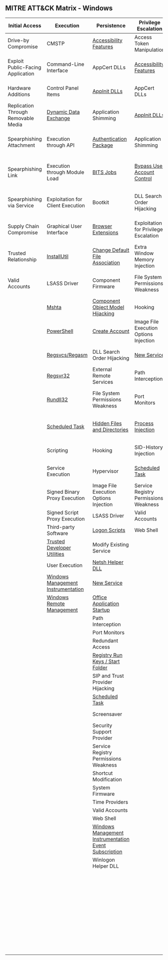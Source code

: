 ## MITRE ATT&CK Matrix - Windows

| Initial Access	| Execution	| Persistence	| Privilege Escalation	| Defense Evasion	| Credential Access	| Discovery	| Lateral Movement	| Collection	| Exfiltration	| Command and Control|
|-------------------------------------------------------|----------------------------------------|-----------------------------------------|----------------------------------------|----------------------------------------|-------------------------------------|------------------------------------|--------------------------------|--------------------------------|-----------------------------------------------|-----------------------------------------|
| Drive-by Compromise	| CMSTP	| [Accessibility Features](Persistence/Accessibility_Features.md)	| Access Token Manipulation	| Access Token Manipulation	| [Account Manipulation](Credential_Access/Account_Manipulation.md)	| [Account Discovery](Discovery/Account_Discovery.md)	| Application Deployment Software	| [Audio Capture](Collection/Audio_Capture.md)	| Automated Exfiltration	| Commonly Used Port |
| Exploit Public-Facing Application	| Command-Line Interface	| AppCert DLLs	| [Accessibility Features](Persistence/Accessibility_Features.md)	| [BITS Jobs](Execution/Bitsadmin.md)	| [Brute Force](Credential_Access/Brute_Force.md)	| Application Window Discovery	| Distributed Component Object Model	| [Automated Collection](Collection/Automated_Collection.md)	| [Data Compressed](Exfiltration/Data_Compressed.md)	| Communication Through Removable Media |
| Hardware Additions	| Control Panel Items	| [AppInit DLLs](Persistence/AppInit_DLLs.md)	| AppCert DLLs	| Binary Padding	| Credential Dumping	| Browser Bookmark Discovery	| Exploitation of Remote Services	| [Clipboard Data](Collection/Clipboard_Data.md)	| Data Encrypted	| Connection Proxy|
| Replication Through Removable Media	| [Dynamic Data Exchange](Execution/Dynamic_Data_Exchange.md) 	| Application Shimming	| [AppInit DLLs](Persistence/AppInit_DLLs.md)	| [Bypass User Account Control](Privilege_Escalation/Bypass_User_Account_Control.md)	| [Credentials in Files](Credential_Access/Credentials_in_Files.md)	| File and Directory Discovery	| [Logon Scripts](Persistence/Logon_Scripts.md)	| [Data Staged](Collection/Data_Staged.md)	| Data Transfer Size Limits	| Custom Command and Control Protocol |
| Spearphishing Attachment 	| 	Execution through API	| [Authentication Package](Persistence/Authentication_Package.md)	| Application Shimming	| CMSTP	| Credentials in Registry	| Network Service Scanning	| [Pass the Hash](Lateral_Movement/Pass_the_Hash.md)	| Data from Information Repositories	| Exfiltration Over Alternative Protocol	| Custom Cryptographic Protocol |
| Spearphishing Link	| Execution through Module Load	| [BITS Jobs](Execution/Bitsadmin.md)	| [Bypass User Account Control](Privilege_Escalation/Bypass_User_Account_Control.md)	| Code Signing	| Exploitation for Credential Access	| Network Share Discovery	| Pass the Ticket	| Data from Local System	| Exfiltration Over Command and Control Channel	|Data Encoding |		 |
| Spearphishing via Service	| Exploitation for Client Execution	| Bootkit	|DLL Search Order Hijacking	| Component Firmware	| Forced Authentication	| Password Policy Discovery	| [Remote Desktop Protocol](Lateral_Movement/Remote_Desktop_Protocol.md)	| Data from Network Shared Drive	| Exfiltration Over Other Network Medium	| Data Obfuscation |
| Supply Chain Compromise	| Graphical User Interface	| [Browser Extensions](Persistence/Browser_Extensions.md)	| Exploitation for Privilege Escalation	| [Component Object Model Hijacking](Persistence/Component_Object_Model_Hijacking.md)	| Hooking	| Peripheral Device Discovery	| Remote File Copy	| Data from Removable Media	| Exfiltration Over Physical Medium	| Domain Fronting |
|Trusted Relationship	| [InstallUtil](Execution/InstallUtil.md) 	| [Change Default File Association](Persistence/Change_Default_File_Association.md) 	| Extra Window Memory Injection	| Control Panel Items	| [Input Capture](Collection/Input_Capture.md)	| Permission Groups Discovery	| Remote Services	| Email Collection	| Scheduled Transfer	| Fallback Channels |
| Valid Accounts	| LSASS Driver	| Component Firmware	| File System Permissions Weakness	| DCShadow	| Kerberoasting	| Process Discovery	| Replication Through Removable Media	| [Input Capture](Collection/Input_Capture.md) |     |  Multi-Stage Channels |
|      | [Mshta](Execution/Mshta.md) 	| [Component Object Model Hijacking](Persistence/Component_Object_Model_Hijacking.md)	| Hooking	| DLL Search Order Hijacking	| LLMNR/NBT-NS Poisoning	| [Query Registry](Discovery/Query_Registry.md)	| Shared Webroot	| Man in the Browser	|      		| Multi-hop Proxy	|     
|      |[PowerShell](Execution/PowerShell.md)	| [Create Account](Credential_Access/Create_Account.md)	| Image File Execution Options Injection	| DLL Side-Loading	| Network Sniffing	| [Remote System Discovery](Discovery/Remote_System_Discovery.md) 	| Taint Shared Content	| Screen Capture		|      | Multiband Communication	|  
|      |[Regsvcs/Regasm](Execution/RegsvcsRegasm.md) 	| DLL Search Order Hijacking	| [New Service](Persistence/New_Service.md)	| [Deobfuscate/Decode Files or Information](Defense_Evasion/Deobfuscate_Decode_Files_Or_Information.md)	| Password Filter DLL	| [Security Software Discovery](Discovery/Security_Software_Discovery.md) 	| Third-party Software	| Video Capture		|      | Multilayer Encryption	|  
|      |[Regsvr32](Execution/Regsvr32.md)	| External Remote Services	| Path Interception	| [Disabling Security Tools](Defense_Evasion/Disabling_Security_Tools.md)	| [Private Keys](Credential_Access/Private_Keys.md) 	| [System Information Discovery](Discovery/System_Information_Discovery.md)	| [Windows Admin Shares](Lateral_Movement/Windows_Admin_Shares.md)			| 			| 			| Remote Access Tools		|
|      |[Rundll32](Execution/rundll32.md) 	| File System Permissions Weakness	| Port Monitors	| Exploitation for Defense Evasion	| Replication Through Removable Media	| [System Network Configuration Discovery](Discovery/System_Network_Configuration_Discovery.md)	| [Windows Remote Management](Lateral_Movement/Windows_Remote_Management.md)			| 			| 			| Remote File Copy			| 			|
|      |[Scheduled Task](Persistence/Scheduled_Task.md) 	| [Hidden Files and Directories](Defense_Evasion/Hidden_Files_and_Directories.md)	| [Process Injection](Privilege_Escalation/Process_Injection.md) 	| Extra Window Memory Injection	| Two-Factor Authentication Interception	| System Network Connections Discovery				| 			| 			| 			| Standard Application Layer Protocol		| 		
|      | Scripting	| Hooking	| SID-History Injection	| [File Deletion](Defense_Evasion/File_Deletion.md) 		| 			| [System Owner/User Discovery](Discovery/System_Owner-User_Discovery.md) 				| 			| 			| 			| Standard Cryptographic Protocol|
|      |Service Execution	| Hypervisor	| [Scheduled Task](Persistence/Scheduled_Task.md) 	| File System Logical Offsets		| 			| [System Service Discovery](Discovery/System_Service_Discovery.md)				| 			| 			| 			| Standard Non-Application Layer Protocol|			
|      |Signed Binary Proxy Execution	| Image File Execution Options Injection	| Service Registry Permissions Weakness	| [Hidden Files and Directories](Defense_Evasion/Hidden_Files_and_Directories.md)		| 			|  [System Time Discovery](Discovery/System_Time_Discovery.md)				|			| 			| 			|  Uncommonly Used Port|
|      				| Signed Script Proxy Execution	| LSASS Driver	| Valid Accounts	| Image File Execution Options Injection						| 			| 			| 			| 			| 			| Web Service		|
|		| Third-party Software	| [Logon Scripts](Persistence/Logon_Scripts.md)	| Web Shell	| Indicator Blocking								| 				| 		| 		| 			| 			| 			|
| 		| [Trusted Developer Utilities](Execution/Trusted_Developer_Utilities.md) 	| Modify Existing Service		|	|  Indicator Removal from Tools		|				 | 		|		|		 | 		|		 |
|		| User Execution	| [Netsh Helper DLL](Persistence/Netsh_Helper_DLL.md)		|		 | [Indicator Removal on Host](Defense_Evasion/Indicator_Removal_on_Host.md) 						| 		 		| 		|		 |		 | 		|		 |
|		|   [Windows Management Instrumentation](Execution/Windows_Management_Instrumentation.md)	| [New Service](Persistence/New_Service.md)		| 		|Indirect Command Execution			|				 | 		|		 |		 |		 | 		|	
| 		| [Windows Remote Management](Lateral_Movement/Windows_Remote_Management.md)	| [Office Application Startup](Persistence/Office_Application_Startup.md) 		|  		|Install Root Certificate		| 				|		|		 | 		|		 |		 |
|		 | 		| Path Interception		|  		|[InstallUtil](Execution/InstallUtil.md) 													| 				|		|		 | 		|		 |		 |
|		 | 		| Port Monitors		|  		|Masquerading								 						| 				|		 |		 | 		|		 |		 |
|		 | 		| Redundant Access		|  		|Modify Registry								    | 			|				 |		 | 		|		 |		 |
|		 | 		| [Registry Run Keys / Start Folder](Persistence/Registry_Run_Keys_Start_Folder.md) 		|  		|[Mshta](Execution/Mshta.md) 								| 			|				 |		 | 		|		 |		 |
|		 | 		| SIP and Trust Provider Hijacking		|  		|NTFS File Attributes				| 			|				 |		 | 		|		 |		 |
|		 | 		| [Scheduled Task](Persistence/Scheduled_Task.md) 		|  		|Network Share Connection Removal					| 			|				 |		 | 		|		 |		 |
|		 | 		| Screensaver		|  		|Obfuscated Files or Information				 		| 			|				 |		 | 		|		 |		 |
|		 | 		| Security Support Provider	|  		|	Process Doppelgänging						| 			|				 |		 | 		|		 |		 |
|		 | 		| Service Registry Permissions Weakness	  		|		| Process Hollowing			| 			|				 |		 | 		|		 |		 |
|		 | 		| Shortcut Modification		| 		| [Process Injection](Privilege_Escalation/Process_Injection.md) 								| 			|				 |		 | 		|		 |		 |
|		 | 		| System Firmware			| 		| Redundant Access								| 			|				 |		 | 		|		 |		 |
|		 | 		| Time Providers			| 		| [Regsvcs/Regasm](Execution/RegsvcsRegasm.md) 				 				| 			|				 |		 |		| 		 |		 |
|		 | 		| Valid Accounts			| 		| [Regsvr32](Execution/Regsvr32.md)										| 			|				 |		 | 		|		 |		 |
|		 | 		|  Web Shell				| 		| Rootkit										| 			|				 |		 |		| 		 |		 |
|		 | 		| [Windows Management Instrumentation Event Subscription](Persistence/Windows_Management_Instrumentation_Event_Subscription.md)		| 		| [Rundll32](Execution/rundll32.md) 		| 			|				 |		 |		| 		 |		 |
|		 | 		| Winlogon Helper DLL		| 		| SIP and Trust Provider Hijacking	|			|				 |		 | 		|		 |		 |
| 		| 		| 							| 		| Scripting										| 			|				 |		 | 		|		 |		 |
| 		| 		| 							| 		| Signed Binary Proxy Execution					| 			|				 |		 | 		|		 |		 |
| 		| 		| 							| 		| Signed Script Proxy Execution				 	| 			|				 |		 | 		|		 |		 |
| 		| 		| 							| 		| Software Packing						 		| 			|				 |		 | 		|		 |		 |
| 		| 		| 							| 		| [Timestomp](Defense_Evasion/Timestomp.md) 								 		| 			|				 |		 | 		|		 |		 |
| 		| 		| 							| 		| [Trusted Developer Utilities](Execution/Trusted_Developer_Utilities.md) 			 		| 			|				 |		 | 		|		 |		 |
| 		| 		| 							| 		| Valid Accounts						 		| 			|				 |		 | 		|		 |		 |
| 		| 		| 							| 		| Web Service						 			| 			|				 |		 | 		|		 |		 |
